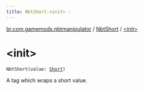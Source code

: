 ```yaml
---
title: NbtShort.<init> - 
---
```


[br.com.gamemods.nbtmanipulator](../index.html) / [NbtShort](index.html) / [&lt;init&gt;](./-init-.html)

# &lt;init&gt;

`NbtShort(value: `[`Short`](https://kotlinlang.org/api/latest/jvm/stdlib/kotlin/-short/index.html)`)`

A tag which wraps a short value.

